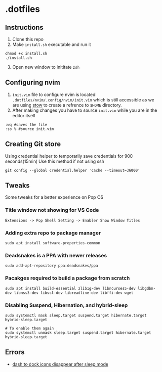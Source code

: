# .dotfiles

## Instructions

1. Clone this repo
2. Make `install.sh` executable and run it

```
chmod +x install.sh
./install.sh
```

3. Open new window to inititate `zsh`

## Configuring nvim

1. `init.vim` file to configure nvim is located `.dotfiles/nvim/.config/nvim/init.vim` which is still accessible as we are using [stow](https://www.gnu.org/software/stow/manual/stow.html) to create a refrence to `$HOME` directory.
2. After making changes you have to source `init.vim` while you are in the editor itself

```vim
:wq #saves the file
:so % #source init.vim
```

## Creating Git store

Using credential helper to temporarily save credentials for 900 seconds(15min)
Use this method if not using ssh

```
git config --global credential.helper 'cache --timeout=36000'
```

## Tweaks

Some tweaks for a better experience on Pop OS

### Title window not showing for VS Code

`Extensions -> Pop Shell Setting -> Enabler Show Window Titles`

### Adding extra repo to package manager

```
sudo apt install software-properties-common
```

### Deadsnakes is a PPA with newer releases

```
sudo add-apt-repository ppa:deadsnakes/ppa
```

### Pacakges required to build a package from scratch

```
sudo apt install build-essential zlib1g-dev libncurses5-dev libgdbm-dev libnss3-dev libssl-dev libreadline-dev libffi-dev wget
```

### Disabling Suspend, Hibernation, and hybrid-sleep

```
sudo systemctl mask sleep.target suspend.target hibernate.target hybrid-sleep.target

# To enable them again
sudo systemctl unmask sleep.target suspend.target hibernate.target hybrid-sleep.target
```

## Errors

- [dash to dock icons disappear after sleep mode](https://askubuntu.com/questions/1370884/why-do-dash-to-dock-icons-disappear-after-sleep-mode-ubuntu-21-10)
